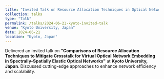 ```yaml
---
title: "Invited Talk on Resource Allocation Techniques in Optical Networks"
collection: talks
type: "Talk"
permalink: /talks/2024-06-21-kyoto-invited-talk
venue: "Kyoto University, Japan"
date: 2024-06-21
location: "Kyoto, Japan"
---
```


Delivered an invited talk on **"Comparisons of Resource Allocation Techniques to Mitigate Crosstalk for Virtual Optical Network Embedding in Spectrally-Spatially Elastic Optical Networks"** at **Kyoto University, Japan**. Discussed cutting-edge approaches to enhance network efficiency and scalability.  

